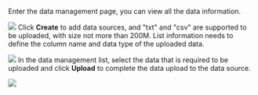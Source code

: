 Enter the data management page, you can view all the data information.

![](https://img1.jcloudcs.com/cms/7d975be6-0841-4aba-a454-bb1c2300d64420170714160546.png)
Click **Create** to add data sources, and "txt" and "csv" are supported to be uploaded, with size not more than 200M. List information needs to define the column name and data type of the uploaded data.

![](https://img1.jcloudcs.com/cms/79c9ccd3-7434-4c89-9c46-8130eb026be620170714160614.png)
In the data management list, select the data that is required to be uploaded and click **Upload** to complete the data upload to the data source.

![](https://img1.jcloudcs.com/cms/b9ccd63f-6ba0-45ac-bdd8-b785ea13868d20170714160622.png)